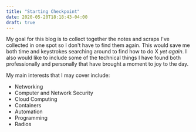 ```yaml
---
title: "Starting Checkpoint"
date: 2020-05-20T18:18:43-04:00
draft: true
---
```


My goal for this blog is to collect together the notes and scraps I've collected in one spot so I don't have to find them again. This would save me both time and keystrokes searching around to find how to do X *yet again*. I also would like to include some of the technical things I have found both professionally and personally that have brought a moment to joy to the day.

My main interests that I may cover include:
 - Networking
 - Computer and Network Security
 - Cloud Computing
 - Containers
 - Automation
 - Programming
 - Radios